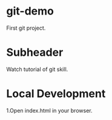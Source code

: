 # git-demo
First git project.


# Subheader

Watch tutorial of git skill.

# Local Development

1.Open index.html in your browser.